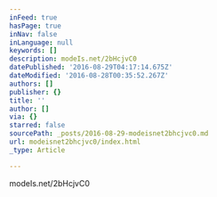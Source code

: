 ```yaml
---
inFeed: true
hasPage: true
inNav: false
inLanguage: null
keywords: []
description: modeIs.net/2bHcjvC0
datePublished: '2016-08-29T04:17:14.675Z'
dateModified: '2016-08-28T00:35:52.267Z'
authors: []
publisher: {}
title: ''
author: []
via: {}
starred: false
sourcePath: _posts/2016-08-29-modeisnet2bhcjvc0.md
url: modeisnet2bhcjvc0/index.html
_type: Article

---
```

modeIs.net/2bHcjvC0